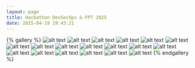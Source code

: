 ```yaml
---
layout: page
title: Hackathon DevSecOps & FPT 2025
date: 2025-04-19 19:43:21
---
```


{% gallery %}
![alt text](TaiKenny-00137.jpg) ![alt text](TaiKenny-00152.jpg) ![alt text](TaiKenny-00165.jpg) ![alt text](TaiKenny-00192.jpg) ![alt text](TaiKenny-00205.jpg) ![alt text](TaiKenny-00209.jpg) ![alt text](TaiKenny-00213.jpg) ![alt text](TaiKenny-00215.jpg) ![alt text](z6528628909157_14d598e220c315ad7c255d9eb3f827c6.jpg) ![alt text](z6528628911159_9b2c0955ffc6e0304ad9c323871e7ce4.jpg) ![alt text](z6528628911293_6c36a777d6a47efe241668a60ae7f773.jpg) ![alt text](z6528628912462_a73c6cdfc9b3400c334e2c1f8481935f.jpg) ![alt text](z6528628912847_b685162b6451a023f89fb27b98847581.jpg) ![alt text](z6528628913064_892aa41366340df06031e3f4fbc34550.jpg) ![alt text](z6528628913435_d755e7def42cce24d60515d1221929a4.jpg) ![alt text](z6528628914334_ddb5b86ad06b92eba8f73226c85450d1.jpg) ![alt text](z6528628914776_3c4aa72b17b0e366038c46f906b6e8f0.jpg) ![alt text](z6528628915826_c9b3a6244cf6da814d39d2d2902d971f.jpg) ![alt text](z6528628916087_77a5d9db1b57cd296c00ecaaad279c25.jpg)
{% endgallery %}
